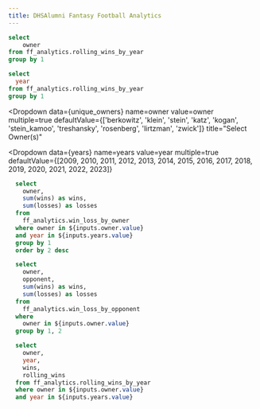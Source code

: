 ```yaml
---
title: DHSAlumni Fantasy Football Analytics
---
```


```sql unique_owners
select 
    owner
from ff_analytics.rolling_wins_by_year
group by 1
```

```sql years
select
  year
from ff_analytics.rolling_wins_by_year
group by 1
```

<Dropdown 
  data={unique_owners} 
  name=owner 
  value=owner
  multiple=true
  defaultValue={['berkowitz', 'klein', 'stein', 'katz', 'kogan', 'stein_kamoo', 'treshansky', 'rosenberg', 'lirtzman', 'zwick']}
  title="Select Owner(s)"
  >
</Dropdown>


<Dropdown 
  data={years} 
  name=years 
  value=year 
  multiple=true
  defaultValue={[2009, 2010, 2011, 2012, 2013, 2014, 2015, 2016, 2017, 2018, 2019, 2020, 2021, 2022, 2023]}
  >
</Dropdown>

```sql win_loss_by_owner
  select
    owner,
    sum(wins) as wins,
    sum(losses) as losses
  from
    ff_analytics.win_loss_by_owner
  where owner in ${inputs.owner.value}
  and year in ${inputs.years.value}
  group by 1
  order by 2 desc
```

<DataTable 
  data={win_loss_by_owner}
  title="Total Wins and Losses by Owner"> 
</DataTable>

```sql win_loss_by_opponent
  select
    owner,
    opponent,
    sum(wins) as wins,
    sum(losses) as losses
  from
    ff_analytics.win_loss_by_opponent
  where
    owner in ${inputs.owner.value}
  group by 1, 2
```

<DataTable 
  data={win_loss_by_opponent}
  title="Total Wins and Losses by Owner by Opponent"> 
</DataTable>


```sql rolling_wins_by_year
  select
    owner,
    year,
    wins,
    rolling_wins
  from ff_analytics.rolling_wins_by_year
  where owner in ${inputs.owner.value}
  and year in ${inputs.years.value}
```

<LineChart 
    data={rolling_wins_by_year} 
    x=year 
    y=rolling_wins
    series=owner
    title="Year over Year Wins by Owner" 
    yAxisTitle="cumulative wins" 
    xAxisTitle="year"
    chartAreaHeight=400
    xMin=2009
    xMax=2024
/>
